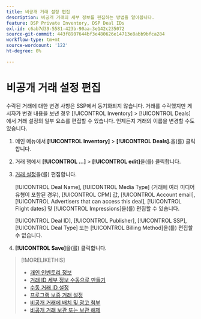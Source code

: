 ```yaml
---
title: 비공개 거래 설정 편집
description: 비공개 거래의 세부 정보를 편집하는 방법을 알아봅니다.
feature: DSP Private Inventory, DSP Deal IDs
exl-id: c6ab7d39-5581-423b-90aa-3e142c235072
source-git-commit: 443f8907644bf3e480626e14713e8abb9bfca284
workflow-type: tm+mt
source-wordcount: '122'
ht-degree: 0%

---
```


# 비공개 거래 설정 편집

수락된 거래에 대한 변경 사항은 SSP에서 동기화되지 않습니다. 거래를 수락했지만 게시자가 변경 내용을 보낸 경우 [!UICONTROL Inventory] > [!UICONTROL Deals]에서 거래 설정의 일부 요소를 편집할 수 있습니다. 언제든지 거래의 이름을 변경할 수도 있습니다.

1. 메인 메뉴에서 **[!UICONTROL Inventory]** > **[!UICONTROL Deals].**&#x200B;을(를) 클릭합니다.

1. 거래 행에서 **[!UICONTROL ...]** > **[!UICONTROL edit]**&#x200B;을(를) 클릭합니다.

1. [거래 설정](deal-id-settings.md)을(를) 편집합니다.

   [!UICONTROL Deal Name], [!UICONTROL Media Type] (거래에 여러 미디어 유형이 포함된 경우), [!UICONTROL CPM] 값, [!UICONTROL Account email], [!UICONTROL Advertisers that can access this deal], [!UICONTROL Flight dates] 및 [!UICONTROL Impressions]을(를) 편집할 수 있습니다.

   [!UICONTROL Deal ID], [!UICONTROL Publisher], [!UICONTROL SSP], [!UICONTROL Deal Type] 또는 [!UICONTROL Billing Method]을(를) 편집할 수 없습니다.

1. **[!UICONTROL Save]**&#x200B;을(를) 클릭합니다.

>[!MORELIKETHIS]
>
>* [개인 인벤토리 정보](private-inventory-about.md)
>* [거래 ID 세부 정보 수동으로 만들기](deal-id-create.md)
>* [수동 거래 ID 설정](deal-id-settings.md)
>* [프로그램 보증 거래 설정](programmatic-guaranteed-set-up.md)
>* [비공개 거래에 배치 및 광고 첨부](/help/dsp/inventory/deal-id-attach-placements.md)
>* [비공개 거래 보관 또는 보관 해제](/help/dsp/inventory/private-deal-archive-unarchive.md)
